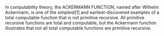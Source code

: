 In computability theory, the ACKERMANN FUNCTION, named after Wilhelm Ackermann, is one of the simplest[1] and earliest-discovered examples of a total computable function that is not primitive recursive. All primitive recursive functions are total and computable, but the Ackermann function illustrates that not all total computable functions are primitive recursive.
